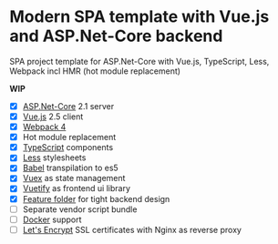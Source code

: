 ﻿# Modern SPA template with Vue.js and ASP.Net-Core backend
SPA project template for ASP.Net-Core with Vue.js, TypeScript, Less, Webpack incl HMR (hot module replacement)

**WIP**
- [x] [ASP.Net-Core](https://docs.microsoft.com/en-us/aspnet/core/?view=aspnetcore-2.1) 2.1 server
- [x] [Vue.js](https://vuejs.org/) 2.5 client
- [x] [Webpack 4](https://webpack.js.org/)
- [x] Hot module replacement
- [x] [TypeScript](https://www.typescriptlang.org/) components
- [x] [Less](http://lesscss.org/) stylesheets
- [x] [Babel](https://babeljs.io/) transpilation to es5
- [x] [Vuex](https://vuex.vuejs.org/) as state management
- [x] [Vuetify](https://vuetifyjs.com/) as frontend ui library
- [x] [Feature folder](https://github.com/OdeToCode/AddFeatureFolders) for tight backend design
- [ ] Separate vendor script bundle
- [ ] [Docker](https://www.docker.com/) support
- [ ] [Let's Encrypt](https://letsencrypt.org/) SSL certificates with Nginx as reverse proxy
